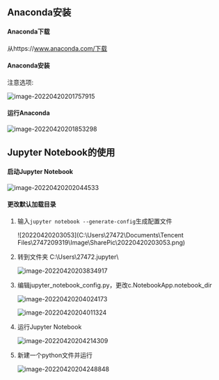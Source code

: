## Anaconda安装

#### Anaconda下载

从https://www.anaconda.com/下载

#### Anaconda安装

注意选项:

![image-20220420201757915](../image1/image-20220420201757915.png)

#### 运行Anaconda

![image-20220420201853298](C:\Users\27472\AppData\Roaming\Typora\typora-user-images\image-20220420201853298.png)

## Jupyter Notebook的使用

#### 启动Jupyter Notebook

![image-20220420202044533](C:\Users\27472\AppData\Roaming\Typora\typora-user-images\image-20220420202044533.png)



#### 更改默认加载目录

1. 输入`jupyter notebook --generate-config`生成配置文件

   ![20220420203053](C:\Users\27472\Documents\Tencent Files\2747209319\Image\SharePic\20220420203053.png)

2. 转到文件夹 C:\Users\27472\.jupyter\

   ![image-20220420203834917](C:\Users\27472\AppData\Roaming\Typora\typora-user-images\image-20220420203834917.png)

3. 编辑jupyter_notebook_config.py，更改c.NotebookApp.notebook_dir

   ![image-20220420204024173](C:\Users\27472\AppData\Roaming\Typora\typora-user-images\image-20220420204024173.png)

   ![image-20220420204011324](C:\Users\27472\AppData\Roaming\Typora\typora-user-images\image-20220420204011324.png)

4. 运行Jupyter Notebook

   ![image-20220420204214309](C:\Users\27472\AppData\Roaming\Typora\typora-user-images\image-20220420204214309.png)

5. 新建一个python文件并运行

   ![image-20220420204248848](C:\Users\27472\AppData\Roaming\Typora\typora-user-images\image-20220420204248848.png)